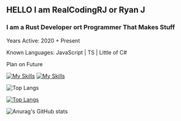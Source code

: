 <h2>HELLO I am RealCodingRJ or Ryan J</h2> 
<h3>I am a Rust Developer ort Programmer That Makes Stuff</h3>
<link href="https://languages.abranhe.com/logos.css" rel="stylesheet">

Years Active: 2020 + Present

Known Languages: JavaScript | TS | Little of C#

Plan on Future 


[![My Skills](https://skillicons.dev/icons?i=js,rust,ts,cs,windows)](https://skillicons.dev)
[![My Skills](https://skillicons.dev/icons?i=mongodb)](https://skillicons.dev)

![Top Langs](https://github-readme-stats.vercel.app/api/top-langs/?username=realcodingrj&show_icons=true&theme=radical&hide_progress=true)


[![Top Langs](https://github-readme-stats.vercel.app/api/top-langs/?username=realcodingrj&show_icons=true&theme=radical)](https://github.com/realcodingrj/github-readme-stats)

![Anurag's GitHub stats](https://github-readme-stats.vercel.app/api?username=realcodingrj&show_icons=true&theme=radical)
